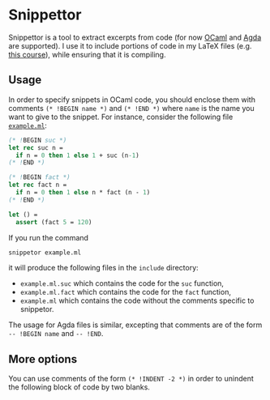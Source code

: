 Snippettor
==========

Snippettor is a tool to extract excerpts from code (for now
[OCaml](https://ocaml.org/) and [Agda](https://wiki.portal.chalmers.se/agda/)
are supported). I use it to include portions of code in my LaTeX files
(e.g. [this course](http://pp.mimram.fr/)), while ensuring that it is compiling.

Usage
-----

In order to specify snippets in OCaml code, you should enclose them with
comments `(* !BEGIN name *)` and `(* !END *)` where `name` is the name you want
to give to the snippet. For instance, consider the following file
[`example.ml`](example/example.ml):

```ocaml
(* !BEGIN suc *)
let rec suc n =
  if n = 0 then 1 else 1 + suc (n-1)
(* !END *)

(* !BEGIN fact *)
let rec fact n =
  if n = 0 then 1 else n * fact (n - 1)
(* !END *)

let () =
  assert (fact 5 = 120)
```

If you run the command

```sh
snippetor example.ml
```

it will produce the following files in the `include` directory:

- `example.ml.suc` which contains the code for the `suc` function,
- `example.ml.fact` which contains the code for the `fact` function,
- `example.ml` which contains the code without the comments specific to
  snippetor.

The usage for Agda files is similar, excepting that comments are of the form `--
!BEGIN name` and `-- !END`.

More options
------------

You can use comments of the form `(* !INDENT -2 *)` in order to unindent the
following block of code by two blanks.
